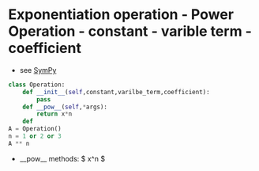 # Exponentiation operation - Power Operation - constant - varible term - coefficient

- see [SymPy](https://docs.sympy.org/latest/explanation/gotchas.html) 

```python
class Operation:
    def __init__(self,constant,varilbe_term,coefficient):
        pass
    def __pow__(self,*args):
        return x*n
    def 
A = Operation()
n = 1 or 2 or 3
A ** n
```
- \_\_pow\_\_ methods: $ x^n $
